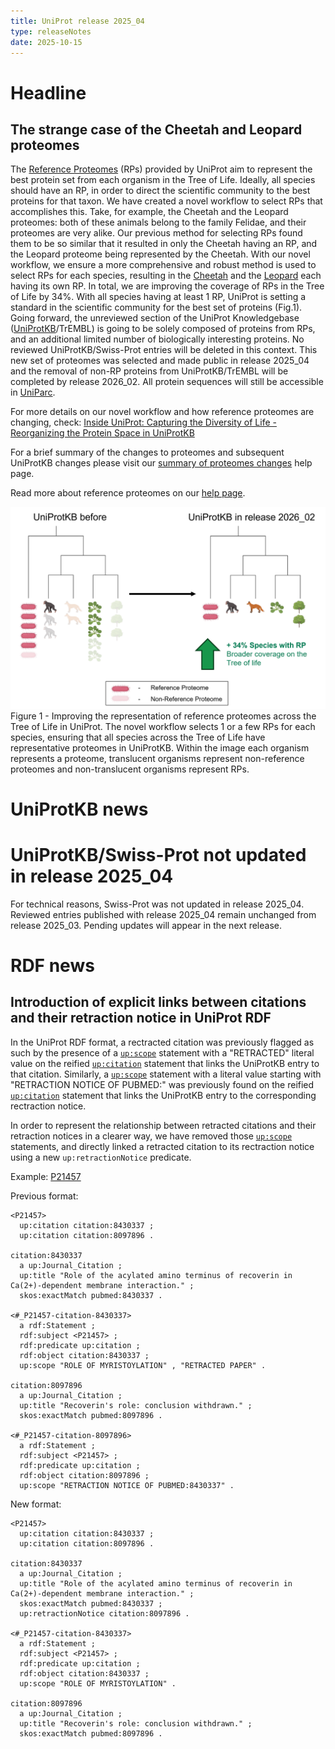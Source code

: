 ```yaml
---
title: UniProt release 2025_04
type: releaseNotes
date: 2025-10-15
---
```


# Headline

## The strange case of the Cheetah and Leopard proteomes

The [Reference Proteomes](https://www.uniprot.org/proteomes?query=proteome_type%3A1) (RPs) provided by UniProt aim to represent the best protein set from each organism in the Tree of Life. Ideally, all species should have an RP, in order to direct the scientific community to the best proteins for that taxon. We have created a novel workflow to select RPs that accomplishes this. Take, for example, the Cheetah and the Leopard proteomes: both of these animals belong to the family Felidae, and their proteomes are very alike. Our previous method for selecting RPs found them to be so similar that it resulted in only the Cheetah having an RP, and the Leopard proteome being represented by the Cheetah. With our novel workflow, we ensure a more comprehensive and robust method is used to select RPs for each species, resulting in the [Cheetah](https://www.uniprot.org/proteomes/UP001652583) and the [Leopard](https://www.uniprot.org/proteomes/UP001165780) each having its own RP. In total, we are improving the coverage of RPs in the Tree of Life by 34%. With all species having at least 1 RP, UniProt is setting a standard in the scientific community for the best set of proteins (Fig.1). Going forward, the unreviewed section of the UniProt Knowledgebase ([UniProtKB](https://www.uniprot.org/uniprotkb)/TrEMBL) is going to be solely composed of proteins from RPs, and an additional limited number of biologically interesting proteins. No reviewed UniProtKB/Swiss-Prot entries will be deleted in this context. This new set of proteomes was selected and made public in release 2025_04 and the removal of non-RP proteins from UniProtKB/TrEMBL will be completed by release 2026_02. All protein sequences will still be accessible in [UniParc](https://www.uniprot.org/uniparc).

For more details on our novel workflow and how reference proteomes are changing, check: [Inside UniProt: Capturing the Diversity of Life - Reorganizing the Protein Space in UniProtKB](https://insideuniprot.blogspot.com/2025/06/capturing-diversity-of-life.html)

For a brief summary of the changes to proteomes and subsequent UniProtKB changes please visit our [summary of proteomes changes](https://www.uniprot.org/help/refprot_only_changes) help page.

Read more about reference proteomes on our [help page](https://www.uniprot.org/help/reference_proteome).

![image](https://github.com/ebi-uniprot/uniprot-manual/raw/main/images/2025-15-10-release.png)
Figure 1 - Improving the representation of reference proteomes across the Tree of Life in UniProt. The novel workflow selects 1 or a few RPs for each species, ensuring that all species across the Tree of Life have representative proteomes in UniProtKB. Within the image each organism represents a proteome, translucent organisms represent non-reference proteomes and non-translucent organisms represent RPs.


# UniProtKB news

# UniProtKB/Swiss-Prot not updated in release 2025_04

For technical reasons, Swiss-Prot was not updated in release 2025_04. Reviewed entries published with release 2025_04 remain unchanged from release 2025_03. Pending updates will appear in the next release.

# RDF news

## Introduction of explicit links between citations and their retraction notice in UniProt RDF

In the UniProt RDF format, a rectracted citation was previously flagged as such by the presence of a [`up:scope`](http://purl.uniprot.org/core/scope) statement with a "RETRACTED" literal value on the reified [`up:citation`](http://purl.uniprot.org/core/citation) statement that links the UniProtKB entry to that citation. Similarly, a [`up:scope`](http://purl.uniprot.org/core/scope) statement with a literal value starting with "RETRACTION NOTICE OF PUBMED:" was previously found on the reified [`up:citation`](http://purl.uniprot.org/core/citation) statement that links the UniProtKB entry to the corresponding rectraction notice.

In order to represent the relationship between retracted citations and their retraction notices in a clearer way, we have removed those [`up:scope`](http://purl.uniprot.org/core/scope) statements, and directly linked a retracted citation to its rectraction notice using a new `up:retractionNotice` predicate.

Example: [P21457](https://rest.uniprot.org/uniprotkb/P21457.ttl)

Previous format:

```
<P21457>
  up:citation citation:8430337 ;
  up:citation citation:8097896 .

citation:8430337
  a up:Journal_Citation ;
  up:title "Role of the acylated amino terminus of recoverin in Ca(2+)-dependent membrane interaction." ;
  skos:exactMatch pubmed:8430337 .

<#_P21457-citation-8430337>
  a rdf:Statement ;
  rdf:subject <P21457> ;
  rdf:predicate up:citation ;
  rdf:object citation:8430337 ;
  up:scope "ROLE OF MYRISTOYLATION" , "RETRACTED PAPER" .

citation:8097896
  a up:Journal_Citation ;
  up:title "Recoverin's role: conclusion withdrawn." ;
  skos:exactMatch pubmed:8097896 .

<#_P21457-citation-8097896>
  a rdf:Statement ;
  rdf:subject <P21457> ;
  rdf:predicate up:citation ;
  rdf:object citation:8097896 ;
  up:scope "RETRACTION NOTICE OF PUBMED:8430337" .
```

New format:

```
<P21457>
  up:citation citation:8430337 ;
  up:citation citation:8097896 .

citation:8430337
  a up:Journal_Citation ;
  up:title "Role of the acylated amino terminus of recoverin in Ca(2+)-dependent membrane interaction." ;
  skos:exactMatch pubmed:8430337 ;
  up:retractionNotice citation:8097896 .

<#_P21457-citation-8430337>
  a rdf:Statement ;
  rdf:subject <P21457> ;
  rdf:predicate up:citation ;
  rdf:object citation:8430337 ;
  up:scope "ROLE OF MYRISTOYLATION" .

citation:8097896
  a up:Journal_Citation ;
  up:title "Recoverin's role: conclusion withdrawn." ;
  skos:exactMatch pubmed:8097896 .
```
